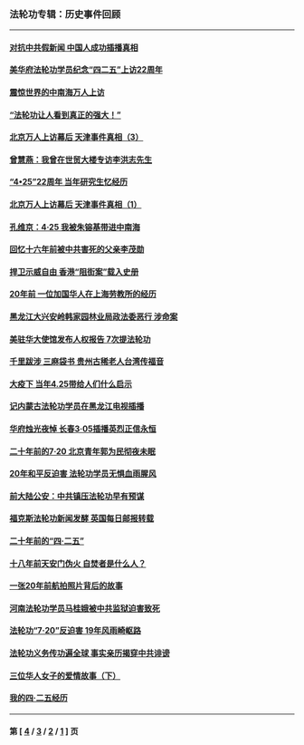 ### 法轮功专辑：历史事件回顾
---
#### [对抗中共假新闻 中国人成功插播真相](../../pages/nf5793/n12910618.md?07020430) 
#### [美华府法轮功学员纪念“四二五”上访22周年](../../pages/nf5793/n12904445.md?07020430) 
#### [震惊世界的中南海万人上访](../../pages/nf5793/n12903976.md?07020430) 
#### [“法轮功让人看到真正的强大！”](../../pages/nf5793/n12903195.md?07020430) 
#### [北京万人上访幕后 天津事件真相（3）](../../pages/nf5793/n12902807.md?07020430) 
#### [曾慧燕：我曾在世贸大楼专访李洪志先生](../../pages/nf5793/n12898729.md?07020430) 
#### [“4•25”22周年 当年研究生忆经历](../../pages/nf5793/n12894152.md?07020430) 
#### [北京万人上访幕后 天津事件真相（1）](../../pages/nf5793/n12885174.md?07020430) 
#### [孔维京：4·25 我被朱镕基带进中南海](../../pages/nf5793/n12864987.md?07020430) 
#### [回忆十六年前被中共害死的父亲李茂勋](../../pages/nf5793/n12880270.md?07020430) 
#### [捍卫示威自由 香港“阻街案”载入史册](../../pages/nf5793/n12811245.md?07020430) 
#### [20年前 一位加国华人在上海劳教所的经历](../../pages/nf5793/n12707932.md?07020430) 
#### [黑龙江大兴安岭韩家园林业局政法委恶行 涉命案](../../pages/nf5793/n12622815.md?07020430) 
#### [美驻华大使馆发布人权报告 7次提法轮功](../../pages/nf5793/n12520541.md?07020430) 
#### [千里跋涉 三麻袋书 贵州古稀老人台湾传福音](../../pages/nf5793/n12198750.md?07020430) 
#### [大疫下 当年4.25带给人们什么启示](../../pages/nf5793/n12058565.md?07020430) 
#### [记内蒙古法轮功学员在黑龙江电视插播](../../pages/nf5793/n11699194.md?07020430) 
#### [华府烛光夜悼 长春3·05插播英烈正信永恒](../../pages/nf5793/n11397432.md?07020430) 
#### [二十年前的7·20 北京青年郭为民彻夜未眠](../../pages/nf5793/n11354195.md?07020430) 
#### [20年和平反迫害 法轮功学员无惧血雨腥风](../../pages/nf5793/n11348279.md?07020430) 
#### [前大陆公安：中共镇压法轮功早有预谋](../../pages/nf5793/n11352168.md?07020430) 
#### [福克斯法轮功新闻发酵  英国每日邮报转载](../../pages/nf5793/n11285952.md?07020430) 
#### [二十年前的“四·二五”](../../pages/nf5793/n11207639.md?07020430) 
#### [十八年前天安门伪火 自焚者是什么人？](../../pages/nf5793/n10996556.md?07020430) 
#### [一张20年前航拍照片背后的故事](../../pages/nf5793/n10693797.md?07020430) 
#### [河南法轮功学员马桂娥被中共监狱迫害致死](../../pages/nf5793/n10684974.md?07020430) 
#### [法轮功“7‧20”反迫害 19年风雨崎岖路](../../pages/nf5793/n10570834.md?07020430) 
#### [法轮功义务传功遍全球 事实亲历揭穿中共诽谤](../../pages/nf5793/n10581061.md?07020430) 
#### [三位华人女子的爱情故事（下）](../../pages/nf5793/n10435541.md?07020430) 
#### [我的四·二五经历](../../pages/nf5793/n10347081.md?07020430) 

---
#### 第 [ [4](./4.md?07020430) / [3](./3.md?07020430) / [2](./2.md?07020430) / [1](./1.md?07020430) ] 页
